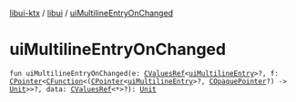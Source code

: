 [libui-ktx](../index.md) / [libui](index.md) / [uiMultilineEntryOnChanged](./ui-multiline-entry-on-changed.md)

# uiMultilineEntryOnChanged

`fun uiMultilineEntryOnChanged(e: `[`CValuesRef`](../kotlinx.cinterop/-c-values-ref/index.md)`<`[`uiMultilineEntry`](ui-multiline-entry.md)`>?, f: `[`CPointer`](../kotlinx.cinterop/-c-pointer/index.md)`<`[`CFunction`](../kotlinx.cinterop/-c-function/index.md)`<(`[`CPointer`](../kotlinx.cinterop/-c-pointer/index.md)`<`[`uiMultilineEntry`](ui-multiline-entry.md)`>?, `[`COpaquePointer`](../kotlinx.cinterop/-c-opaque-pointer.md)`?) -> `[`Unit`](https://kotlinlang.org/api/latest/jvm/stdlib/kotlin/-unit/index.html)`>>?, data: `[`CValuesRef`](../kotlinx.cinterop/-c-values-ref/index.md)`<*>?): `[`Unit`](https://kotlinlang.org/api/latest/jvm/stdlib/kotlin/-unit/index.html)